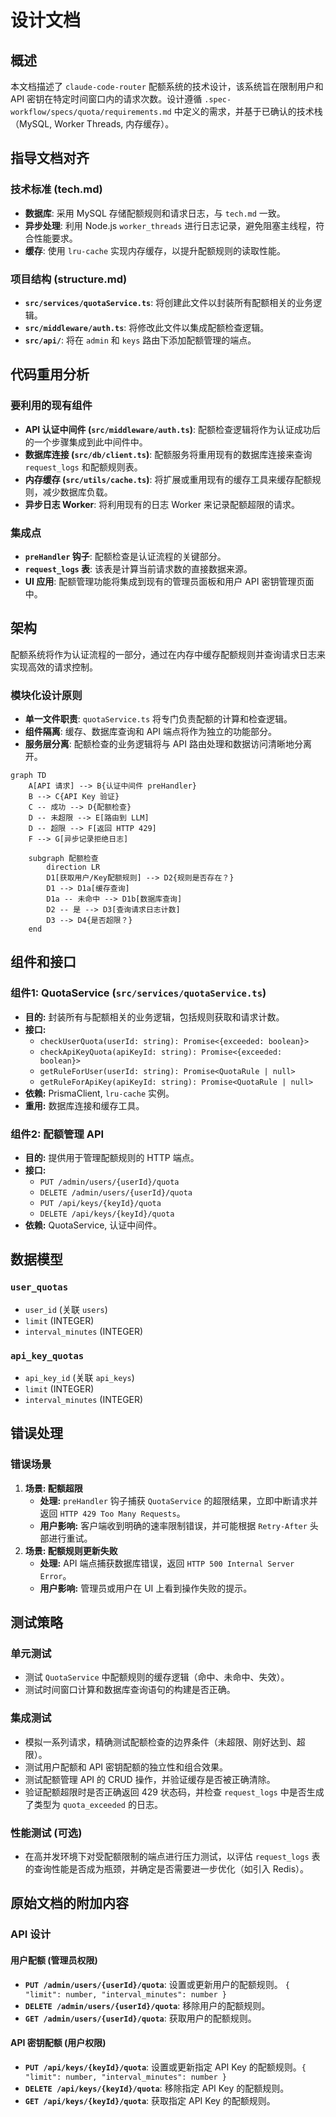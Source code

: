 # 设计文档

## 概述

本文档描述了 `claude-code-router` 配额系统的技术设计，该系统旨在限制用户和 API 密钥在特定时间窗口内的请求次数。设计遵循 `.spec-workflow/specs/quota/requirements.md` 中定义的需求，并基于已确认的技术栈（MySQL, Worker Threads, 内存缓存）。

## 指导文档对齐

### 技术标准 (tech.md)

- **数据库**: 采用 MySQL 存储配额规则和请求日志，与 `tech.md` 一致。
- **异步处理**: 利用 Node.js `worker_threads` 进行日志记录，避免阻塞主线程，符合性能要求。
- **缓存**: 使用 `lru-cache` 实现内存缓存，以提升配额规则的读取性能。

### 项目结构 (structure.md)

- **`src/services/quotaService.ts`**: 将创建此文件以封装所有配额相关的业务逻辑。
- **`src/middleware/auth.ts`**: 将修改此文件以集成配额检查逻辑。
- **`src/api/`**: 将在 `admin` 和 `keys` 路由下添加配额管理的端点。

## 代码重用分析

### 要利用的现有组件

- **API 认证中间件 (`src/middleware/auth.ts`)**: 配额检查逻辑将作为认证成功后的一个步骤集成到此中间件中。
- **数据库连接 (`src/db/client.ts`)**: 配额服务将重用现有的数据库连接来查询 `request_logs` 和配额规则表。
- **内存缓存 (`src/utils/cache.ts`)**: 将扩展或重用现有的缓存工具来缓存配额规则，减少数据库负载。
- **异步日志 Worker**: 将利用现有的日志 Worker 来记录配额超限的请求。

### 集成点

- **`preHandler` 钩子**: 配额检查是认证流程的关键部分。
- **`request_logs` 表**: 该表是计算当前请求数的直接数据来源。
- **UI 应用**: 配额管理功能将集成到现有的管理员面板和用户 API 密钥管理页面中。

## 架构

配额系统将作为认证流程的一部分，通过在内存中缓存配额规则并查询请求日志来实现高效的请求控制。

### 模块化设计原则

- **单一文件职责**: `quotaService.ts` 将专门负责配额的计算和检查逻辑。
- **组件隔离**: 缓存、数据库查询和 API 端点将作为独立的功能部分。
- **服务层分离**: 配额检查的业务逻辑将与 API 路由处理和数据访问清晰地分离开。

```mermaid
graph TD
    A[API 请求] --> B{认证中间件 preHandler}
    B --> C{API Key 验证}
    C -- 成功 --> D{配额检查}
    D -- 未超限 --> E[路由到 LLM]
    D -- 超限 --> F[返回 HTTP 429]
    F --> G[异步记录拒绝日志]

    subgraph 配额检查
        direction LR
        D1[获取用户/Key配额规则] --> D2{规则是否存在？}
        D1 --> D1a[缓存查询]
        D1a -- 未命中 --> D1b[数据库查询]
        D2 -- 是 --> D3[查询请求日志计数]
        D3 --> D4{是否超限？}
    end
```

## 组件和接口

### 组件1: QuotaService (`src/services/quotaService.ts`)

- **目的:** 封装所有与配额相关的业务逻辑，包括规则获取和请求计数。
- **接口:**
  - `checkUserQuota(userId: string): Promise<{exceeded: boolean}>`
  - `checkApiKeyQuota(apiKeyId: string): Promise<{exceeded: boolean}>`
  - `getRuleForUser(userId: string): Promise<QuotaRule | null>`
  - `getRuleForApiKey(apiKeyId: string): Promise<QuotaRule | null>`
- **依赖:** PrismaClient, `lru-cache` 实例。
- **重用:** 数据库连接和缓存工具。

### 组件2: 配额管理 API

- **目的:** 提供用于管理配额规则的 HTTP 端点。
- **接口:**
  - `PUT /admin/users/{userId}/quota`
  - `DELETE /admin/users/{userId}/quota`
  - `PUT /api/keys/{keyId}/quota`
  - `DELETE /api/keys/{keyId}/quota`
- **依赖:** QuotaService, 认证中间件。

## 数据模型

### `user_quotas`
- `user_id` (关联 `users`)
- `limit` (INTEGER)
- `interval_minutes` (INTEGER)

### `api_key_quotas`
- `api_key_id` (关联 `api_keys`)
- `limit` (INTEGER)
- `interval_minutes` (INTEGER)

## 错误处理

### 错误场景

1. **场景: 配额超限**
   - **处理:** `preHandler` 钩子捕获 `QuotaService` 的超限结果，立即中断请求并返回 `HTTP 429 Too Many Requests`。
   - **用户影响:** 客户端收到明确的速率限制错误，并可能根据 `Retry-After` 头部进行重试。
2. **场景: 配额规则更新失败**
   - **处理:** API 端点捕获数据库错误，返回 `HTTP 500 Internal Server Error`。
   - **用户影响:** 管理员或用户在 UI 上看到操作失败的提示。

## 测试策略

### 单元测试

- 测试 `QuotaService` 中配额规则的缓存逻辑（命中、未命中、失效）。
- 测试时间窗口计算和数据库查询语句的构建是否正确。

### 集成测试

- 模拟一系列请求，精确测试配额检查的边界条件（未超限、刚好达到、超限）。
- 测试用户配额和 API 密钥配额的独立性和组合效果。
- 测试配额管理 API 的 CRUD 操作，并验证缓存是否被正确清除。
- 验证配额超限时是否正确返回 429 状态码，并检查 `request_logs` 中是否生成了类型为 `quota_exceeded` 的日志。

### 性能测试 (可选)

- 在高并发环境下对受配额限制的端点进行压力测试，以评估 `request_logs` 表的查询性能是否成为瓶颈，并确定是否需要进一步优化（如引入 Redis）。

## 原始文档的附加内容

### API 设计

#### 用户配额 (管理员权限)
- **`PUT /admin/users/{userId}/quota`**: 设置或更新用户的配额规则。 `{ "limit": number, "interval_minutes": number }`
- **`DELETE /admin/users/{userId}/quota`**: 移除用户的配额规则。
- **`GET /admin/users/{userId}/quota`**: 获取用户的配额规则。

#### API 密钥配额 (用户权限)
- **`PUT /api/keys/{keyId}/quota`**: 设置或更新指定 API Key 的配额规则。`{ "limit": number, "interval_minutes": number }`
- **`DELETE /api/keys/{keyId}/quota`**: 移除指定 API Key 的配额规则。
- **`GET /api/keys/{keyId}/quota`**: 获取指定 API Key 的配额规则。
